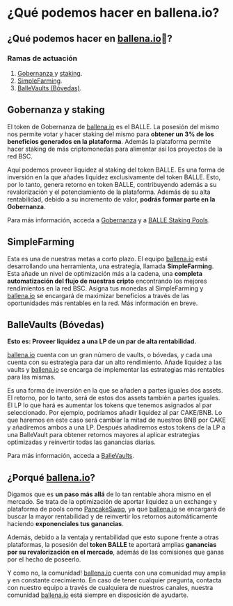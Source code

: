 # ¿Qué podemos hacer en ballena.io?

## ¿Qué podemos hacer en [ballena.io](https://ballena.io/)🐋?

### Ramas de actuación

1. [Gobernanza ](gobernanza.md)y [staking](productos/balle-staking-pool.md#balle-staking-pool-app-de-gobernanza).
2. [SimpleFarming](productos/simplefarming.md).
3. [BalleVaults \(Bóvedas\)](productos/#ballevaults-bovedas).



## Gobernanza y staking

El token de Gobernanza de [ballena.io](https://ballena.io/) es el BALLE. La posesión del mismo nos permite votar y hacer staking del mismo para **obtener un 3% de los beneficios generados en la plataforma**. Además la plataforma permite hacer staking de más criptomonedas para alimentar así los proyectos de la red BSC.

Aquí podemos proveer liquidez al staking del token BALLE. Es una forma de inversión en la que añades liquidez exclusivamente del token BALLE. Esto, por lo tanto, genera retorno en token BALLE, contribuyendo además a su revalorización y el potenciamiento de la plataforma. Además de su alta rentabilidad, debido a su incremento de valor, **podrás formar parte en la Gobernanza**.

Para más información, acceda a [Gobernanza](gobernanza.md) y a [BALLE Staking Pools](productos/balle-staking-pool.md).



## SimpleFarming

Esta es una de nuestras metas a corto plazo. El equipo [ballena.io](https://ballena.io/) está desarrollando una herramienta, una estrategia, llamada **SimpleFarming**. Esta añade un nivel de optimización más a la cadena, una **completa automatización del flujo de nuestras cripto** encontrando los mejores rendimientos en la red BSC. Asigna tus monedas al SimpleFarming y [ballena.io](https://ballena.io/) se encargará de maximizar beneficios a través de las oportunidades más rentables en la red. Más información en breve.



## BalleVaults \(Bóvedas\)

**Esto es: Proveer liquidez a una LP de un par de alta rentabilidad.**

[ballena.io](https://ballena.io/) cuenta con un gran número de vaults, o bóvedas, y cada una cuenta con su estrategia para dar un alto rendimiento. Añade liquidez a las vaults y [ballena.io](https://ballena.io/) se encarga de implementar las estrategias más rentables para las mismas.

Es una forma de inversión en la que se añaden a partes iguales dos assets. El retorno, por lo tanto, será de estos dos assets también a partes iguales. El LP lo que hará es aumentar los tokens que tenemos asignados al par seleccionado. Por ejemplo, podríamos añadir liquidez al par CAKE/BNB. Lo que haremos en este caso será cambiar la mitad de nuestros BNB por CAKE y añadiremos ambos a una LP. Después añadiremos estos tokens de la LP a una BalleVault para obtener retornos mayores al aplicar estrategias optimizadas y reinvertir todas las ganancias diarias.

Para más información, acceda a [BalleVaults](productos/ballevaults-de-pancake-swap.md).



## ¿Porqué [ballena.io](https://ballena.io/)?

Digamos que es **un paso más allá** de lo tan rentable ahora mismo en el mercado. Se trata de la optimización de aportar liquidez a un exchange y plataforma de pools como [PancakeSwap](https://pancakeswap.finance/), ya que [ballena.io](https://ballena.io/) se encargará de buscar la mayor rentabilidad y de reinvertir los retornos automáticamente haciendo **exponenciales tus ganancias**.

Además, debido a la ventaja y rentabilidad que esto supone frente a otras plataformas, la posesión del **token BALLE** te aportará amplias **ganancias por su revalorización en el mercado**, además de las comisiones que ganas por el hecho de poseerlo.

Y como no, la comunidad! [ballena.io](https://ballena.io/) cuenta con una comunidad muy amplia y en constante crecimiento. En caso de tener cualquier pregunta, contacta con nuestro equipo a través de cualquiera de nuestros canales, nuestra comunidad [ballena.io](https://ballena.io/) está siempre en disposición de ayudarte.





